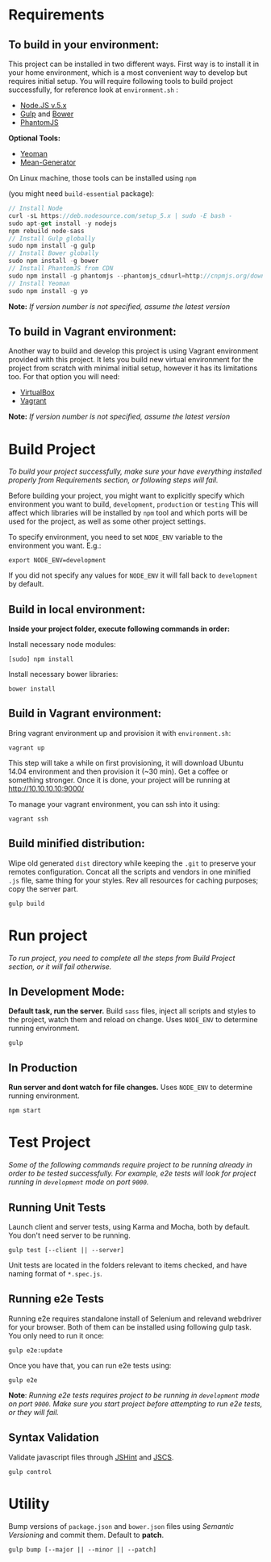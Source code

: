 
# Requirements

## To build in your environment:

This project can be installed in two different ways. First way is to install it in your
home environment, which is a most convenient way to develop but requires initial setup.
You will require following tools to build project successfully, for reference look at ```environment.sh``` :

- [Node.JS v.5.x](https://nodejs.org/en/)
- [Gulp](http://gulpjs.com/) and [Bower](http://bower.io/)
- [PhantomJS](http://phantomjs.org/)

**Optional Tools:**

- [Yeoman](http://yeoman.io/)
- [Mean-Generator](https://github.com/camomiles/mean-generator)

On Linux machine, those tools can be installed using ```npm```

(you might need ```build-essential``` package):

```javascript
// Install Node
curl -sL https://deb.nodesource.com/setup_5.x | sudo -E bash -
sudo apt-get install -y nodejs
npm rebuild node-sass
// Install Gulp globally
sudo npm install -g gulp
// Install Bower globally
sudo npm install -g bower
// Install PhantomJS from CDN
sudo npm install -g phantomjs --phantomjs_cdnurl=http://cnpmjs.org/downloads
// Install Yeoman
sudo npm install -g yo
```

**Note:**
*If version number is not specified, assume the latest version*

## To build in Vagrant environment:

Another way to build and develop this project is using Vagrant environment provided with
this project. It lets you build new virtual environment for the project from scratch with
minimal initial setup, however it has its limitations too. For that option you will need:

- [VirtualBox](https://www.virtualbox.org/)
- [Vagrant](https://www.vagrantup.com/)


**Note:**
*If version number is not specified, assume the latest version*

# Build Project
*To build your project successfully, make sure your have everything installed properly from Requirements section, or following steps will fail.*

Before building your project, you might want to explicitly specify which environment you want to build, ```development```, ```production``` or ```testing```
This will affect which libraries will be installed by ```npm``` tool and which ports will be used for the project, as well as some other project settings.

To specify environment, you need to set ```NODE_ENV``` variable to the environment you want. E.g.:

```
export NODE_ENV=development
```

If you did not specify any values for ```NODE_ENV``` it will fall back to ```development``` by default.

## Build in local environment:

**Inside your project folder, execute following commands in order:**


Install necessary node modules:
```
[sudo] npm install
```

Install necessary bower libraries:
```
bower install
```

## Build in Vagrant environment:

Bring vagrant environment up and provision it with ```environment.sh```:
```
vagrant up
```

This step will take a while on first provisioning, it will download Ubuntu 14.04 environment and then provision it (~30 min). Get a coffee or something stronger. Once it is done, your project will be running at http://10.10.10.10:9000/

To manage your vagrant environment, you can ssh into it using:

```
vagrant ssh
```

## Build minified distribution:

Wipe old generated `dist` directory while keeping the `.git` to preserve your remotes configuration. Concat all the scripts and vendors in one minified `.js` file, same thing for your styles. Rev all resources for caching purposes; copy the server part.

```
gulp build
```

# Run project
*To run project, you need to complete all the steps from Build Project section, or it will fail otherwise.*

## In Development Mode:

**Default task, run the server.** Build `sass` files, inject all scripts and styles to the project, watch them and reload on change. Uses ```NODE_ENV``` to determine running environment.
```
gulp
```

## In Production

**Run server and dont watch for file changes.** Uses ```NODE_ENV``` to determine running environment.
```
npm start
```

# Test Project
*Some of the following commands require project to be running already in order to be tested successfully. For example, e2e tests will look for project running in ```development``` mode on port ```9000```.*

## Running Unit Tests

Launch client and server tests, using Karma and Mocha, both by default. You don't need server to be running.
```
gulp test [--client || --server]
```

Unit tests are located in the folders relevant to items checked, and have naming format of ```*.spec.js```.

## Running e2e Tests

Running e2e requires standalone install of Selenium and relevand webdriver for your browser. Both of them can be installed using following gulp task. You only need to run it once:

```
gulp e2e:update
```

Once you have that, you can run e2e tests using:

```
gulp e2e
```

**Note**: *Running e2e tests requires project to be running in ```development``` mode on port ```9000```. Make sure you start project before attempting to run e2e tests, or they will fail.*

## Syntax Validation

Validate javascript files through [JSHint](http://jshint.com/) and [JSCS](http://jscs.info/).

```
gulp control
```

# Utility

Bump versions of `package.json` and `bower.json` files using *Semantic Versioning* and commit them. Default to **patch**.
```
gulp bump [--major || --minor || --patch]
```
